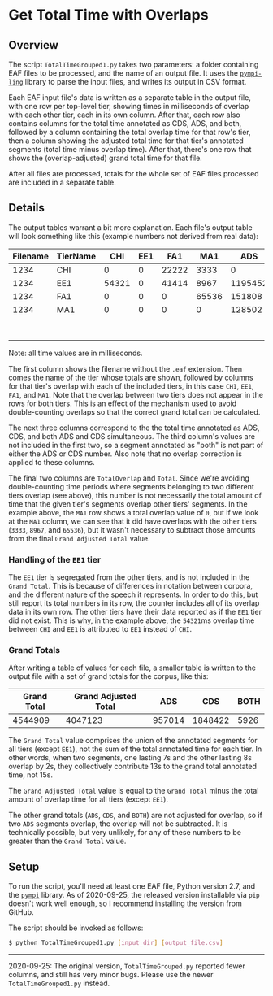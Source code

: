 # Get Total Time with Overlaps

## Overview

The script `TotalTimeGrouped1.py` takes two parameters: a folder
containing EAF files to be processed, and the name of an output
file. It uses the [`pympi-ling`](https://github.com/dopefishh/pympi)
library to parse the input files, and writes its output in CSV format.

Each EAF input file's data is written as a separate table in the
output file, with one row per top-level tier, showing times in
milliseconds of overlap with each other tier, each in its own
column. After that, each row also contains columns for the total time
annotated as CDS, ADS, and both, followed by a column containing the
total overlap time for that row's tier, then a column showing the
adjusted total time for that tier's annotated segments (total time
minus overlap time). After that, there's one row that shows the
(overlap-adjusted) grand total time for that file.

After all files are processed, totals for the whole set of EAF files
processed are included in a separate table.


## Details

The output tables warrant a bit more explanation. Each file's output
table will look something like this (example numbers not derived from
real data):

| Filename | TierName | CHI   | EE1 | FA1   | MA1   | ADS     | CDS    | BOTH        | TotalOverlap | Total    |
|----------|----------|-------|-----|-------|-------|---------|--------|-------------|--------------|----------|
| 1234     | CHI      | 0     | 0   | 22222 | 3333  | 0       | 0      | 0           | 25555        | 612434   |
| 1234     | EE1      | 54321 | 0   | 41414 | 8967  | 1195452 | 50335  | 0           | 104702       | 1153668  |
| 1234     | FA1      | 0     | 0   | 0     | 65536 | 151808  | 425062 | 30362       | 65536        | 541695   |
| 1234     | MA1      | 0     | 0   | 0     | 0     | 128502  | 102801 | 20560       | 0            | 257003   |
|          |          |       |     |       |       |         |        | Grand Total | 1411132      | Resample |

Note: all time values are in milliseconds.

The first column shows the filename without the `.eaf` extension. Then
comes the name of the tier whose totals are shown, followed by columns
for that tier's overlap with each of the included tiers, in this case
`CHI`, `EE1`, `FA1`, and `MA1`. Note that the overlap between two
tiers does not appear in the rows for both tiers. This is an effect of
the mechanism used to avoid double-counting overlaps so that the
correct grand total can be calculated.

The next three columns correspond to the the total time annotated as
ADS, CDS, and both ADS and CDS simultaneous. The third column's values
are not included in the first two, so a segment annotated as "both" is
not part of either the ADS or CDS number. Also note that no overlap
correction is applied to these columns.

The final two columns are `TotalOverlap` and `Total`. Since we're
avoiding double-counting time periods where segments belonging to two
different tiers overlap (see above), this number is not necessarily
the total amount of time that the given tier's segments overlap other
tiers' segments. In the example above, the `MA1` row shows a total
overlap value of `0`, but if we look at the `MA1` column, we can see
that it did have overlaps with the other tiers (`3333`, `8967`, and
`65536`), but it wasn't necessary to subtract those amounts from the
final `Grand Adjusted Total` value.

### Handling of the `EE1` tier

The `EE1` tier is segregated from the other tiers, and is not included
in the `Grand Total`. This is because of differences in notation
between corpora, and the different nature of the speech it
represents. In order to do this, but still report its total numbers in
its row, the counter includes all of its overlap data in its own
row. The other tiers have their data reported as if the `EE1` tier did
not exist. This is why, in the example above, the `54321`ms overlap
time between `CHI` and `EE1` is attributed to `EE1` instead of `CHI`.

### Grand Totals

After writing a table of values for each file, a smaller table is
written to the output file with a set of grand totals for the corpus,
like this:

| Grand Total | Grand Adjusted Total | ADS    | CDS     | BOTH |
|-------------|----------------------|--------|---------|------|
| 4544909     | 4047123              | 957014 | 1848422 | 5926 |

The `Grand Total` value comprises the union of the annotated segments
for all tiers (except `EE1`), not the sum of the total annotated time
for each tier. In other words, when two segments, one lasting 7s and
the other lasting 8s overlap by 2s, they collectively contribute 13s
to the grand total annotated time, not 15s.

The `Grand Adjusted Total` value is equal to the `Grand Total` minus
the total amount of overlap time for all tiers (except `EE1`).

The other grand totals (`ADS`, `CDS`, and `BOTH`) are not adjusted for
overlap, so if two `ADS` segments overlap, the overlap will not be
subtracted. It is technically possible, but very unlikely, for any of
these numbers to be greater than the `Grand Total` value.


## Setup

To run the script, you'll need at least one EAF file, Python version
2.7, and the [`pympi`](https://github.com/dopefishh/pympi) library. As
of 2020-09-25, the released version installable via `pip` doesn't work
well enough, so I recommend installing the version from GitHub.

The script should be invoked as follows:

```sh
$ python TotalTimeGrouped1.py [input_dir] [output_file.csv]
```

---

2020-09-25: The original version, `TotalTimeGrouped.py` reported fewer
columns, and still has very minor bugs. Please use the newer
`TotalTimeGrouped1.py` instead.

